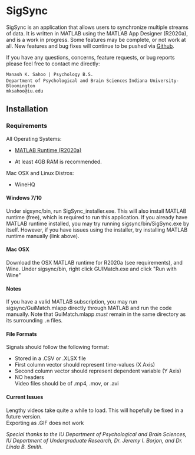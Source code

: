 # SigSync

SigSync is an application that allows users to synchronize multiple streams of data. It is written in MATLAB using the MATLAB App Designer (R2020a), 
and is a work in progress. Some features may be complete, or not work at all. New features and bug fixes will continue to be pushed via [Github](https://www.github.com/manashkalyon/sigsync).

If you have any questions, concerns, feature requests, or bug reports please feel free to contact me directly:

`Manash K. Sahoo | Psychology B.S.  `  
`Department of Psychological and Brain Sciences`
`Indiana University-Bloomington  `   
`mksahoo@iu.edu`


## Installation

### Requirements
All Operating Systems:

  * [MATLAB Runtime (R2020a)](https://www.mathworks.com/products/compiler/matlab-runtime.html)

  * At least 4GB RAM is recommended.

Mac OSX and Linux Distros:

  * WineHQ

#### Windows 7/10

Under sigsync/bin, run SigSync_installer.exe. This will also install MATLAB runtime (free), which is required to run this application. If you already have MATLAB runtime installed, you may try running sigsync/bin/SigSync.exe by itself.
However, if you have issues using the installer, try installing MATLAB runtime manually (link above).


#### Mac OSX

Download the OSX MATLAB runtime for R2020a (see requirements), and Wine. Under sigsync/bin, right click GUIMatch.exe and click "Run with Wine"

#### Notes

If you have a valid MATLAB subscription, you may run sigsync/GuiMatch.mlapp directly through MATLAB and run the code manually. Note that GuiMatch.mlapp *must* remain in the same directory as its surrounding `.m` files. 



#### File Formats

Signals should follow the following format:
   * Stored in a .CSV or .XLSX file
   * First column vector should represent time-values (X Axis)
   * Second column vector should represent dependent variable (Y Axis)
   * NO headers  
Video files should be of .mp4, .mov, or .avi

#### Current Issues

Lengthy videos take quite a while to load. This will hopefully be fixed in a future version.  
Exporting as .GIF does not work

  
    
      
        

*Special thanks to the IU Department of Psychological and Brain Sciences, IU Department of Undergraduate Research, Dr. Jeremy I. Borjon, and Dr. Linda B. Smith.*
